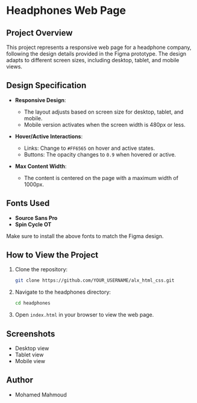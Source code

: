 
# Headphones Web Page

## Project Overview
This project represents a responsive web page for a headphone company, following the design details provided in the Figma prototype. The design adapts to different screen sizes, including desktop, tablet, and mobile views.

## Design Specification
- **Responsive Design**:
  - The layout adjusts based on screen size for desktop, tablet, and mobile.
  - Mobile version activates when the screen width is 480px or less.
  
- **Hover/Active Interactions**:
  - Links: Change to `#FF6565` on hover and active states.
  - Buttons: The opacity changes to `0.9` when hovered or active.

- **Max Content Width**:
  - The content is centered on the page with a maximum width of 1000px.

## Fonts Used
- **Source Sans Pro**
- **Spin Cycle OT**

Make sure to install the above fonts to match the Figma design.

## How to View the Project
1. Clone the repository:
   ```bash
   git clone https://github.com/YOUR_USERNAME/alx_html_css.git
   ```
2. Navigate to the headphones directory:
   ```bash
   cd headphones
   ```
3. Open `index.html` in your browser to view the web page.

## Screenshots
- Desktop view
- Tablet view
- Mobile view

## Author
- Mohamed Mahmoud
